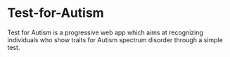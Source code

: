 # Test-for-Autism
Test for Autism is a progressive web app which aims at recognizing individuals who show traits for Autism spectrum disorder through a simple test.
